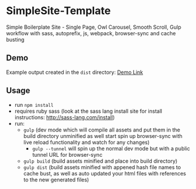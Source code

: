 SimpleSite-Template
===================

Simple Boilerplate Site -  Single Page, Owl Carousel, Smooth Scroll, Gulp workflow with sass, autoprefix, js, webpack, browser-sync and cache busting



## Demo
Example output created in the `dist` directory: [Demo Link](http://jparkerweb.github.io/SimpleSite-Template/)


## Usage
* run `npm install`
* requires ruby sass (look at the sass lang install site for install instructions: http://sass-lang.com/install)
* run:
  * `gulp` (dev mode which will compile all assets and put them in the build directory unminified as well start spin up browser-sync with live reload functionality and watch for any changes)
    * `gulp --tunnel` will spin up the normal dev mode but with a public tunnel URL for browser-sync 
  * `gulp build` (build assets minified and place into build directory)
  * `gulp dist` (build assets minified with appened hash file names to cache bust, as well as auto updated your html files with references to the new generated files)
